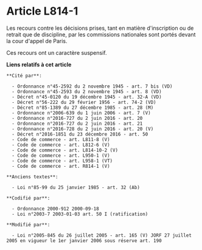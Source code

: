# Article L814-1

Les recours contre les décisions prises, tant en matière d'inscription ou de retrait que de discipline, par les commissions
nationales sont portés devant la cour d'appel de Paris.

Ces recours ont un caractère suspensif.

**Liens relatifs à cet article**

	**Cité par**:

	  - Ordonnance n°45-2592 du 2 novembre 1945 - art. 7 bis (VD)
	  - Ordonnance n°45-2593 du 2 novembre 1945 - art. 8 (VD)
	  - Décret n°45-0120 du 19 décembre 1945 - art. 32-A (VD)
	  - Décret n°56-222 du 29 février 1956 - art. 74-2 (VD)
	  - Décret n°85-1389 du 27 décembre 1985 - art. 28 (M)
	  - Ordonnance n°2006-639 du 1 juin 2006 - art. 7 (V)
	  - Ordonnance n°2016-727 du 2 juin 2016 - art. 20
	  - Ordonnance n°2016-727 du 2 juin 2016 - art. 21
	  - Ordonnance n°2016-728 du 2 juin 2016 - art. 20 (V)
	  - Décret n°2016-1851 du 23 décembre 2016 - art. 50
	  - Code de commerce - art. L811-8 (V)
	  - Code de commerce - art. L812-6 (V)
	  - Code de commerce - art. L814-10-2 (V)
	  - Code de commerce - art. L950-1 (V)
	  - Code de commerce - art. L958-1 (VT)
	  - Code de commerce - art. R814-1 (V)

	**Anciens textes**:

	  - Loi n°85-99 du 25 janvier 1985 - art. 32 (Ab)

	**Codifié par**:

	  - Ordonnance 2000-912 2000-09-18
	  - Loi n°2003-7 2003-01-03 art. 50 I (ratification)

	**Modifié par**:

	  - Loi n°2005-845 du 26 juillet 2005 - art. 165 (V) JORF 27 juillet 2005 en vigueur le 1er janvier 2006 sous réserve art. 190
